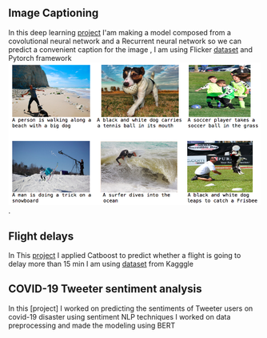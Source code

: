 ## Image Captioning
In this deep learning  [project](https://github.com/bouhamedayman/Image-Captions) I'am making a model composed from a covolutional neural network and a Recurrent neural network so we can predict a convenient caption for the image , I am using Flicker [dataset](https://www.kaggle.com/ming666/flicker8k-dataset) and Pytorch framework
![](Images/flicker_github.png).

## Flight delays 
In This [project](https://github.com/bouhamedayman/Flight_delays) I applied Catboost to predict whether a flight is going to delay more than 15 min I am using [dataset](https://www.kaggle.com/c/flight-delays-fall-2018/data) from Kagggle

## COVID-19 Tweeter sentiment analysis
In this [project] I worked on predicting the sentiments of Tweeter users on covid-19 disaster using sentiment NLP techniques I worked on data preprocessing and made the modeling using BERT 
